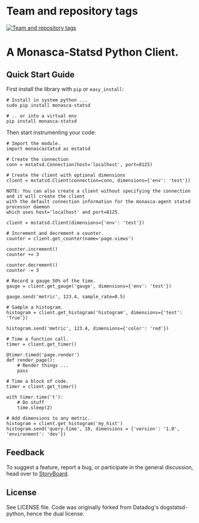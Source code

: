 Team and repository tags
========================

[![Team and repository tags](https://governance.openstack.org/tc/badges/monasca-statsd.svg)](https://governance.openstack.org/tc/reference/tags/index.html)

<!-- Change things from this point on -->

A Monasca-Statsd Python Client.
================

Quick Start Guide
-----------------

First install the library with `pip` or `easy_install`:

    # Install in system python ...
    sudo pip install monasca-statsd

    # .. or into a virtual env
    pip install monasca-statsd

Then start instrumenting your code:

```
# Import the module.
import monascastatsd as mstatsd

# Create the connection
conn = mstatsd.Connection(host='localhost', port=8125)

# Create the client with optional dimensions
client = mstatsd.Client(connection=conn, dimensions={'env': 'test'})

NOTE: You can also create a client without specifying the connection and it will create the client
with the default connection information for the monasca-agent statsd processor daemon
which uses host='localhost' and port=8125.

client = mstatsd.Client(dimensions={'env': 'test'})

# Increment and decrement a counter.
counter = client.get_counter(name='page.views')

counter.increment()
counter += 3

counter.decrement()
counter -= 3

# Record a gauge 50% of the time.
gauge = client.get_gauge('gauge', dimensions={'env': 'test'})

gauge.send('metric', 123.4, sample_rate=0.5)

# Sample a histogram.
histogram = client.get_histogram('histogram', dimensions={'test': 'True'})

histogram.send('metric', 123.4, dimensions={'color': 'red'})

# Time a function call.
timer = client.get_timer()

@timer.timed('page.render')
def render_page():
    # Render things ...
    pass

# Time a block of code.
timer = client.get_timer()

with timer.time('t'):
    # Do stuff
    time.sleep(2)

# Add dimensions to any metric.
histogram = client.get_histogram('my_hist')
histogram.send('query.time', 10, dimensions = {'version': '1.0', 'environment': 'dev'})
```

Feedback
--------

To suggest a feature, report a bug, or participate in the general discussion,
head over to [StoryBoard](https://storyboard.openstack.org/#!/project/872).


License
-------

See LICENSE file.
Code was originally forked from Datadog's dogstatsd-python, hence the dual license.
